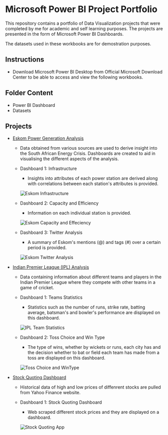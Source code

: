 # Microsoft Power BI Project Portfolio
This repository contains a portfolio of Data Visualization projects that were completed by me for academic and self learning purposes. The projects are presented in the form of Microsoft Power BI Dashboards.

The datasets used in these workbooks are for demostration purposes.

## Instructions
- Download Microsoft Power BI Desktop from Official Microsoft Download Center to be able to access and view the following workbooks.

## Folder Content
- Power BI Dashboard
- Datasets

## Projects
- [Eskom Power Generation Analysis](https://github.com/Seni88/PowerBI_Project_Portfolio/tree/main/Eskom%20Power%20Generation%20Analysis)
    - Data obtained from various sources are used to derive insight into the South African Energy Crisis. Dashboards are created to aid in visualising the different aspects of the analysis.

    - Dashboard 1: Infrastructure
        - Insights into attributes of each power station are derived along with correlations between each station's attributes is provided.

        ![Eskom Infrastructure](https://user-images.githubusercontent.com/101188471/197380682-e81d1427-66f8-42da-b893-d8659b5c0467.png)

    - Dashboard 2: Capacity and Efficiency
        - Information on each individual station is provided.

        ![Eskom Capacity and Effeciency](https://user-images.githubusercontent.com/101188471/197380695-f2b0962e-13c0-4d60-b6ee-e3d352f835cc.png)

    - Dashboard 3: Twitter Analysis
        - A summary of Eskom's mentions (@) and tags (#) over a certain period is provided.

        ![Eskom Twitter Analysis](https://user-images.githubusercontent.com/101188471/197380748-6ce386d9-c318-4688-bc2c-bdc45d968e05.png)

- [Indian Premier League (IPL) Analysis](https://github.com/Seni88/PowerBI_Project_Portfolio/tree/main/Indian%20Premier%20League%20(IPL)%20Analysis)
    - Data containing information about different teams and players in the Indian Premier League where they compete with other teams in a game of cricket.

    - Dashboard 1: Teams Statistics
        - Statistics such as the number of runs, strike rate, batting average, batsman's and bowler's performance are displayed on this dashboard.
        
        ![IPL Team Statistics](https://user-images.githubusercontent.com/101188471/197387504-43d26fa4-dc77-4943-b149-45af2466ae46.png)
    
    - Dashboard 2: Toss Choice and Win Type
        - The type of wins, whether by wickets or runs, each city has and the decision whether to bat or field each team has made from a toss are displayed on this dashboard.
        
        ![Toss Choice and WinType](https://user-images.githubusercontent.com/101188471/197387525-59f99999-8728-46b2-afd4-3d19ccf5d11c.png)    

- [Stock Quoting Dashboard](https://github.com/Seni88/PowerBI_Project_Portfolio/tree/main/Stock%20Quoting%20Dashboard)
    - Historical data of high and low prices of diffenrent stocks are pulled from Yahoo Finance website.

    - Dashboard 1: Stock Quoting Dashboard
        - Web scraped different stock prices and they are displayed on a dashboard.
        
        ![Stock Quoting App](https://user-images.githubusercontent.com/101188471/197730491-08297de8-0955-4f8f-b188-b3ddf8e22733.png)
        
